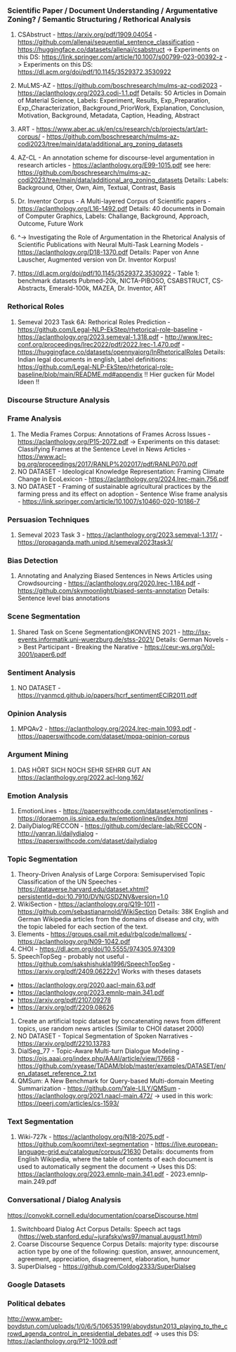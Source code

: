 

### Scientific Paper / Document Understanding / Argumentative Zoning? / Semantic Structuring / Rethorical Analysis

1. CSAbstruct - https://arxiv.org/pdf/1909.04054 - https://github.com/allenai/sequential_sentence_classification - https://huggingface.co/datasets/allenai/csabstruct
   -> Experiments on this DS: https://link.springer.com/article/10.1007/s00799-023-00392-z
   -> Experiments on this DS: https://dl.acm.org/doi/pdf/10.1145/3529372.3530922

2. MuLMS-AZ - https://github.com/boschresearch/mulms-az-codi2023 - https://aclanthology.org/2023.codi-1.1.pdf
   Details: 50 Articles in Domain of Material Science, Labels: Experiment, Results, Exp_Preparation, Exp_Characterization, Background_PriorWork, Explanation, Conclusion, Motivation, Background, Metadata, Caption, Heading, Abstract

3. ART - https://www.aber.ac.uk/en/cs/research/cb/projects/art/art-corpus/ - https://github.com/boschresearch/mulms-az-codi2023/tree/main/data/additional_arg_zoning_datasets

4. AZ-CL - An annotation scheme for discourse-level argumentation in research articles - https://aclanthology.org/E99-1015.pdf see here: https://github.com/boschresearch/mulms-az-codi2023/tree/main/data/additional_arg_zoning_datasets
   Details: Labels: Background, Other, Own, Aim, Textual, Contrast, Basis

5. Dr. Inventor Corpus - A Multi-layered Corpus of Scientific papers - https://aclanthology.org/L16-1492.pdf
   Details: 40 documents in Domain of Computer Graphics, Labels: Challange, Background, Approach, Outcome, Future Work
6. ^-> Investigating the Role of Argumentation in the Rhetorical Analysis of Scientific Publications with Neural Multi-Task Learning Models - https://aclanthology.org/D18-1370.pdf
   Details: Paper von Anne Lauscher, Augmented version von Dr. Inventor Korpus!

7. https://dl.acm.org/doi/pdf/10.1145/3529372.3530922 - Table 1: benchmark datasets
   Pubmed-20k, NICTA-PIBOSO, CSABSTRUCT, CS-Abstracts, Emerald-100k, MAZEA, Dr. Inventor, ART

### Rethorical Roles

1. Semeval 2023 Task 6A: Rethorical Roles Prediction - https://github.com/Legal-NLP-EkStep/rhetorical-role-baseline - https://aclanthology.org/2023.semeval-1.318.pdf - http://www.lrec-conf.org/proceedings/lrec2022/pdf/2022.lrec-1.470.pdf - https://huggingface.co/datasets/opennyaiorg/InRhetoricalRoles
   Details: Indian legal documents in english, Label definitions: https://github.com/Legal-NLP-EkStep/rhetorical-role-baseline/blob/main/README.md#appendix
   !! Hier gucken für Model Ideen !!

### Discourse Structure Analysis

### Frame Analysis

1. The Media Frames Corpus: Annotations of Frames Across Issues - https://aclanthology.org/P15-2072.pdf
   -> Experiments on this dataset: Classifying Frames at the Sentence Level in News Articles - https://www.acl-bg.org/proceedings/2017/RANLP%202017/pdf/RANLP070.pdf
2. NO DATASET - Ideological Knowledge Representation: Framing Climate Change in EcoLexicon - https://aclanthology.org/2024.lrec-main.756.pdf
3. NO DATASET - Framing of sustainable agricultural practices by the farming press and its effect on adoption - Sentence Wise frame analysis - https://link.springer.com/article/10.1007/s10460-020-10186-7

### Persuasion Techniques

1. Semeval 2023 Task 3 - https://aclanthology.org/2023.semeval-1.317/ - https://propaganda.math.unipd.it/semeval2023task3/

### Bias Detection

1. Annotating and Analyzing Biased Sentences in News Articles using Crowdsourcing - https://aclanthology.org/2020.lrec-1.184.pdf - https://github.com/skymoonlight/biased-sents-annotation
   Details: Sentence level bias annotations

### Scene Segmentation

1. Shared Task on Scene Segmentation@KONVENS 2021 - http://lsx-events.informatik.uni-wuerzburg.de/stss-2021/
   Details: German Novels
   -> Best Participant - Breaking the Narative - https://ceur-ws.org/Vol-3001/paper6.pdf

### Sentiment Analysis

1. NO DATASET - https://ryanmcd.github.io/papers/hcrf_sentimentECIR2011.pdf

### Opinion Analysis

1. MPQAv2 - https://aclanthology.org/2024.lrec-main.1093.pdf - https://paperswithcode.com/dataset/mpqa-opinion-corpus

### Argument Mining

1. DAS HÖRT SICH NOCH SEHR SEHRR GUT AN https://aclanthology.org/2022.acl-long.162/

### Emotion Analysis

1. EmotionLines - https://paperswithcode.com/dataset/emotionlines - https://doraemon.iis.sinica.edu.tw/emotionlines/index.html
1. DailyDialog/RECCON - https://github.com/declare-lab/RECCON - http://yanran.li/dailydialog - https://paperswithcode.com/dataset/dailydialog

### Topic Segmentation

1. Theory-Driven Analysis of Large Corpora: Semisupervised Topic Classification of the UN Speeches - https://dataverse.harvard.edu/dataset.xhtml?persistentId=doi:10.7910/DVN/GSDZNV&version=1.0
1. WikiSection - https://aclanthology.org/Q19-1011 - https://github.com/sebastianarnold/WikiSection
   Details: 38K English and German Wikipedia articles from the domains of disease and city, with the topic labeled for each section of the text.
1. Elements - https://groups.csail.mit.edu/rbg/code/mallows/ - https://aclanthology.org/N09-1042.pdf
1. CHOI - https://dl.acm.org/doi/10.5555/974305.974309
1. SpeechTopSeg - probably not useful - https://github.com/sakshishukla1996/SpeechTopSeg - https://arxiv.org/pdf/2409.06222v1
   Works with theses datasets

- https://aclanthology.org/2020.aacl-main.63.pdf
- https://aclanthology.org/2023.emnlp-main.341.pdf
- https://arxiv.org/pdf/2107.09278
- https://arxiv.org/pdf/2209.08626

1. Create an artificial topic dataset by concatenating news from different topics, use random news articles (Similar to CHOI dataset 2000)
1. NO DATASET - Topical Segmentation of Spoken Narratives - https://arxiv.org/pdf/2210.13783
1. DialSeg_77 - Topic-Aware Multi-turn Dialogue Modeling - https://ojs.aaai.org/index.php/AAAI/article/view/17668 - https://github.com/xyease/TADAM/blob/master/examples/DATASET/en/en_dataset_reference_2.txt
1. QMSum: A New Benchmark for Query-based Multi-domain Meeting Summarization - https://github.com/Yale-LILY/QMSum - https://aclanthology.org/2021.naacl-main.472/
   -> used in this work: https://peerj.com/articles/cs-1593/

### Text Segmentation

1. Wiki-727k - https://aclanthology.org/N18-2075.pdf - https://github.com/koomri/text-segmentation - https://live.european-language-grid.eu/catalogue/corpus/21630
   Details: documents from English Wikipedia, where the table of contents of each document is used to automatically segment the document
   -> Uses this DS: https://aclanthology.org/2023.emnlp-main.341.pdf - 2023.emnlp-main.249.pdf

### Conversational / Dialog Analysis

https://convokit.cornell.edu/documentation/coarseDiscourse.html

1. Switchboard Dialog Act Corpus
   Details: Speech act tags (https://web.stanford.edu/~jurafsky/ws97/manual.august1.html)
2. Coarse Discourse Sequence Corpus
   Details: majority type: discourse action type by one of the following: question, answer, announcement, agreement, appreciation, disagreement, elaboration, humor
3. SuperDialseg - https://github.com/Coldog2333/SuperDialseg

### Google Datasets

### Political debates

http://www.amber-boydstun.com/uploads/1/0/6/5/106535199/aboydstun2013_playing_to_the_crowd_agenda_control_in_presidential_debates.pdf
-> uses this DS: https://aclanthology.org/P12-1009.pdf
`